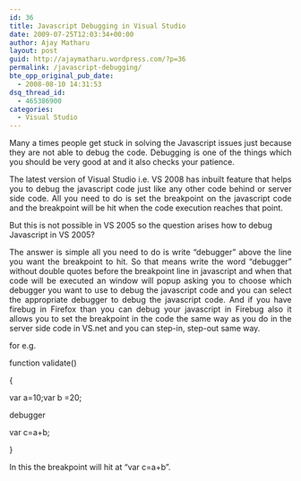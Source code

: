 ```yaml
---
id: 36
title: Javascript Debugging in Visual Studio
date: 2009-07-25T12:03:34+00:00
author: Ajay Matharu
layout: post
guid: http://ajaymatharu.wordpress.com/?p=36
permalink: /javascript-debugging/
bte_opp_original_pub_date:
  - 2008-08-10 14:31:53
dsq_thread_id:
  - 465386900
categories:
  - Visual Studio
---
```

<p style="text-align:justify;">
  Many a times people get stuck in solving the Javascript issues just because they are not able to debug the code. Debugging is one of the things which you should be very good at and it also checks your patience.
</p>

<p style="text-align:justify;">
  The latest version of Visual Studio i.e. VS 2008 has inbuilt feature that helps you to debug the javascript code just like any other code behind or server side code. All you need to do is set the breakpoint on the javascript code and the breakpoint will be hit when the code execution reaches that point.
</p>

But this is not possible in VS 2005 so the question arises how to debug Javascript in VS 2005?

<p style="text-align:justify;">
  The answer is simple all you need to do is write &#8220;debugger&#8221; above the line you want the breakpoint to hit. So that means write the word &#8220;debugger&#8221; without double quotes before the breakpoint line in javascript and when that code will be executed an window will popup asking you to choose which debugger you want to use to debug the javascript code and you can select the appropriate debugger to debug the javascript code. And if you have firebug in Firefox than you can debug your javascript in Firebug also it allows you to set the breakpoint in the code the same way as you do in the server side code in VS.net and you can step-in, step-out same way.
</p>

for e.g.

function validate()

{

var a=10;var b =20;

debugger

var c=a+b;

}

In this the breakpoint will hit at &#8220;var c=a+b&#8221;.